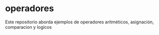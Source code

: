 # operadores
Este repositorio aborda ejemplos de operadores aritméticos, asignación, comparacion y logicos 
